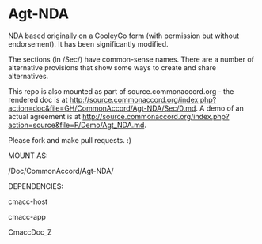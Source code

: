 # Agt-NDA
NDA based originally on a CooleyGo form (with permission but without endorsement). It has been significantly modified.

The sections (in /Sec/) have common-sense names.  There are a number of alternative provisions that show some ways to create and share alternatives. 

This repo is also mounted as part of source.commonaccord.org - the rendered doc is at http://source.commonaccord.org/index.php?action=doc&file=GH/CommonAccord/Agt-NDA/Sec/0.md.  A demo of an actual agreement is at http://source.commonaccord.org/index.php?action=source&file=F/Demo/Agt_NDA.md.

Please fork and make pull requests. :)


MOUNT AS:

/Doc/CommonAccord/Agt-NDA/

DEPENDENCIES:

cmacc-host

cmacc-app

CmaccDoc_Z
